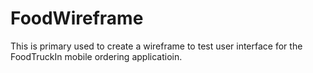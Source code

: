 # FoodWireframe

This is primary used to create a wireframe to test user interface for the FoodTruckIn mobile ordering applicatioin.
